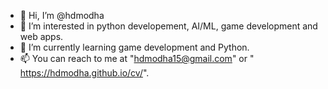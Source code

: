 - 👋 Hi, I’m @hdmodha
- 👀 I’m interested in python developement, AI/ML, game development and web apps.
- 🌱 I’m currently learning game development and Python.
- 📫 You can reach to me at "hdmodha15@gmail.com" or " https://hdmodha.github.io/cv/".
